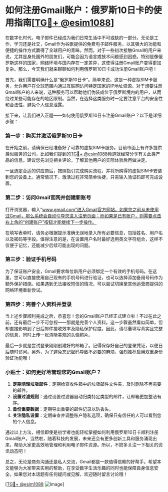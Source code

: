 # 如何注册Gmail账户：俄罗斯10日卡的使用指南[[TG💪+ @esim1088](https://t.me/s/esim1088)]

在数字化时代，电子邮件已经成为我们日常生活中不可或缺的一部分。无论是工作、学习还是社交，Gmail作为谷歌提供的免费电子邮件服务，以其强大的功能和便捷的操作方式赢得了全球用户的青睐。然而，对于一些初次接触Gmail的用户来说，尤其是身处国外的朋友们，可能会因为语言或技术问题感到困惑。特别是像俄罗斯这样的国家，网络环境与国内存在一定差异，这使得注册Gmail账户变得更加复杂。那么，今天我们就来聊聊如何利用俄罗斯10日卡成功注册Gmail账户吧！

首先，我们需要明确什么是“俄罗斯10日卡”。简单来说，这是一种虚拟SIM卡服务，允许用户在全球范围内通过互联网访问特定国家的IP地址资源。对于想要注册Gmail账户的人来说，这种服务可以帮助他们伪装成位于俄罗斯境内的用户，从而绕过某些可能存在的地区限制。当然，在选择这类服务时一定要注意平台的安全性和合法性，避免个人信息泄露。

接下来，让我们进入正题——如何使用俄罗斯10日卡注册Gmail账户？以下是详细步骤：

### 第一步：购买并激活俄罗斯10日卡

在开始之前，请确保已经准备好了可靠的虚拟SIM卡服务。目前市面上有许多提供类似服务的公司，比如我们提到的[TG💪+ @esim1088](https://t.me/s/esim1088)频道就经常分享有关此类产品的信息。建议您先浏览相关评论，了解其他用户的实际体验后再做决定。

一旦选定合适的供应商后，按照指引完成购买流程，并将所购得的虚拟SIM卡安装到您的设备上。通常情况下，激活过程非常简单快捷，只需输入验证码即可完成设置。

### 第二步：访问Gmail官网并创建新账号

打开浏览器，输入“www.gmail.com”进入Gmail官方网站。如果您之前从未使用过Gmail，那么系统会自动引导您进入注册页面；而如果是已有账户，则需要点击右上角的“创建账户”按钮才能继续下一步操作。

在填写表单时，请务必根据提示准确无误地录入所有必要信息，包括姓名、用户名以及密码等字段。值得注意的是，在设置用户名时最好选用英文字符组合，这样不仅便于记忆，还能减少后续可能出现的问题。

### 第三步：验证手机号码

为了保证账户安全，Gmail要求每位新用户必须绑定一个有效的手机号码。在这里，您可以直接使用自己现有的手机号码进行验证，也可以选择添加备用号码作为额外保护措施。如果遇到无法接收短信的情况，可以尝试切换至其他运营商提供的网络环境重新尝试。

### 第四步：完善个人资料并登录

当上述步骤顺利完成之后，恭喜您！您的Gmail账户已经正式建立啦！不过在此之前，还有最后一步不可忽视——那就是完善个人资料。这一步骤虽然看似简单，但却直接影响到了日后邮件接收效率及隐私保护程度。因此，请尽量填写真实且完整的信息，同时上传一张清晰美观的头像照片。

最后一步就是尝试登录刚刚创建好的邮箱了。记得保存好自己的登录凭证，以便日后随时访问。另外，为了避免忘记密码导致不必要的麻烦，强烈推荐启用双重身份验证功能哦！

### 小贴士：如何更好地管理您的Gmail账户？

1. **定期清理垃圾邮件**：定期检查收件箱中的垃圾邮件文件夹，及时删除不再需要的邮件。
2. **设置过滤规则**：通过设置过滤器自动归类特定类型的邮件，让邮箱更加整洁有序。
3. **备份重要数据**：定期导出重要的邮件记录以防丢失。
4. **关注隐私设置**：定期审查并调整账户隐私选项，确保只有信任的人可以看到您的个人信息。

通过以上方法，相信即使是初学者也能轻松掌握如何利用俄罗斯10日卡顺利注册Gmail账户。当然啦，随着科技的发展，未来还会有更多创新工具和服务涌现出来，帮助大家更高效地管理和利用电子邮件资源。所以，不妨多关注一下相关的资讯动态吧！

总之，无论是商务沟通还是私人交流，Gmail都是一款值得信赖的好帮手。希望本文能够为大家带来实用的帮助，在享受数字生活乐趣的同时也能保障自身信息安全。如果您对本话题有任何疑问或见解，欢迎随时留言讨论哦！

[[TG💪+ @esim1088](https://t.me/s/esim1088) ![Image](https://i.postimg.cc/4NQfJmqS/Snipaste-2025-05-13-00-14-12.png)]